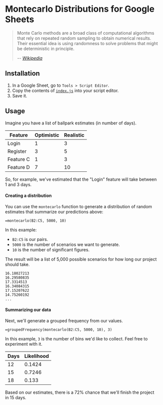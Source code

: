 # Montecarlo Distributions for Google Sheets

> Monte Carlo methods are a broad class of computational algorithms that rely on repeated random sampling to obtain numerical results. Their essential idea is using randomness to solve problems that might be deterministic in principle.
>
> -- <cite>[Wikipedia](https://en.wikipedia.org/wiki/Monte_Carlo_method)</cite>

## Installation

1. In a Google Sheet, go to `Tools > Script Editor`.
2. Copy the contents of [`index.js`](https://github.com/promptworks/montecarlo/raw/master/index.js) into your script editor.
3. Save it.

## Usage

Imagine you have a list of ballpark estimates (in number of days).

| Feature   | Optimistic | Realistic  |
|-----------|------------|------------|
| Login     | 1          | 3          |
| Register  | 3          | 5          |
| Feature C | 1          | 3          |
| Feature D | 7          | 10         |

So, for example, we've estimated that the "Login" feature will take between 1 and 3 days.

#### Creating a distribution

You can use the `montecarlo` function to generate a distribution of random estimates that summarize our predictions above:

```
=montecarlo(B2:C5, 5000, 10)
```

In this example:

* `B2:C5` is our pairs.
* `5000` is the number of scenarios we want to generate.
* `10` is the number of significant figures.

The result will be a list of 5,000 possible scenarios for how long our project should take.

```
16.18027213
16.29580835
17.3314513
16.34084315
17.15207622
14.75260192
...
```

#### Summarizing our data

Next, we'll generate a grouped frequency from our values.

```
=groupedFrequency(montecarlo(B2:C5, 5000, 10), 3)
```

In this example, `3` is the number of bins we'd like to collect. Feel free to experiment with it.

| Days | Likelihood |
|------|------------|
| 12   | 0.1424     |
| 15   | 0.7246     |
| 18   | 0.133      |

Based on our estimates, there is a 72% chance that we'll finish the project in 15 days.
